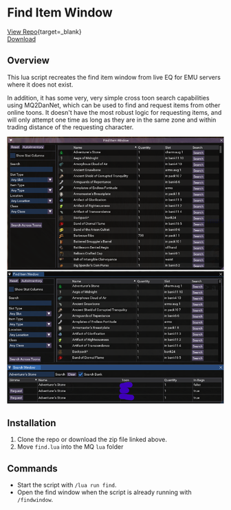 # Find Item Window

[View Repo](https://github.com/aquietone/finditemwindow){target=_blank}  
[Download](https://github.com/aquietone/finditemwindow/-/archive/main/finditemwindow-main.zip)  

## Overview

This lua script recreates the find item window from live EQ for EMU servers where it does not exist.  

In addition, it has some very, very simple cross toon search capabilities using MQ2DanNet, which can be used to find and request items from other online toons. It doesn't have the most robust logic for requesting items, and will only attempt one time as long as they are in the same zone and within trading distance of the requesting character.  

![](../images/find/find.png)  
![](../images/find/search.png)  

## Installation

1. Clone the repo or download the zip file linked above.
2. Move `find.lua` into the MQ `lua` folder

## Commands

* Start the script with `/lua run find`.  
* Open the find window when the script is already running with `/findwindow`.  
